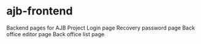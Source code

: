 # ajb-frontend
Backend pages for AJB Project
Login page
Recovery password page
Back office editor page
Back office list page
